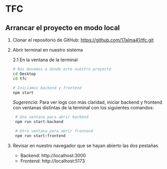 # TFC

## Arrancar el proyecto en modo local

1. Clonar el repositorio de GitHub: https://github.com/17alma41/tfc.git
   
2. Abrir terminal en nuestro sistema
   
    2.1  En la ventana de la terminal

     ```bash
     # Nos movemos a donde este nuestro proyecto
     cd Desktop
     cd tfc 
     
     # Iniciamos backend y frontend
     npm start
    ```
    *Sugerencia:* Para ver logs con más claridad, iniciar backend y frontend con ventanas distintas de la terminal con los siguientes comandos:

    ```bash
     # Una ventana para abrir backend
     npm run start:backend

     # Otra ventana para abrir frontend
     npm run start:frontend
    ```
    
3. Revisar en nuestro navegador que se hayan abierto las dos pestañas
   
    - Backend: http://localhost:3000
    - Frontend: http://localhost:5173